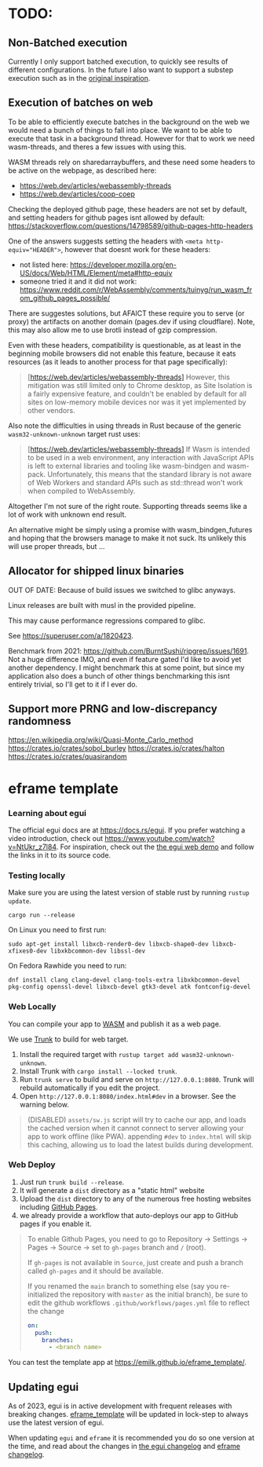 # TODO:

## Non-Batched execution

Currently I only support batched execution, to quickly see results of different configurations.
In the future I also want to support a substep execution such as in the [original inspiration](https://chi-feng.github.io/mcmc-demo/app.html?algorithm=RandomWalkMH&target=banana).

## Execution of batches on web

To be able to efficiently execute batches in the background on the web we would need a bunch of things to fall into place.
We want to be able to execute that task in a background thread.
However for that to work we need wasm-threads, and theres a few issues with using this.

WASM threads rely on sharedarraybuffers, and these need some headers to be active on the webpage, as described here:
* https://web.dev/articles/webassembly-threads
* https://web.dev/articles/coop-coep

Checking the deployed github page, these headers are not set by default, and setting headers for github pages isnt allowed by default:
https://stackoverflow.com/questions/14798589/github-pages-http-headers

One of the answers suggests setting the headers with `<meta http-equiv="HEADER">`, however that doesnt work for these headers:
* not listed here: https://developer.mozilla.org/en-US/docs/Web/HTML/Element/meta#http-equiv
* someone tried it and it did not work: https://www.reddit.com/r/WebAssembly/comments/tuinyg/run_wasm_from_github_pages_possible/

There are suggestes solutions, but AFAICT these require you to serve (or proxy) the artifacts on another domain (pages.dev if using cloudflare). Note, this may also allow me to use brotli instead of gzip compression.

Even with these headers, compatibility is questionable, as at least in the beginning mobile browsers did not enable this feature, because it eats resources (as it leads to another process for that page specifically): 

> [https://web.dev/articles/webassembly-threads] However, this mitigation was still limited only to Chrome desktop, as Site Isolation is a fairly expensive feature, and couldn't be enabled by default for all sites on low-memory mobile devices nor was it yet implemented by other vendors.

Also note the difficulties in using threads in Rust because of the generic `wasm32-unknown-unknown` target rust uses:

> [https://web.dev/articles/webassembly-threads] If Wasm is intended to be used in a web environment, any interaction with JavaScript APIs is left to external libraries and tooling like wasm-bindgen and wasm-pack. Unfortunately, this means that the standard library is not aware of Web Workers and standard APIs such as std::thread won't work when compiled to WebAssembly.


Altogether I'm not sure of the right route. Supporting threads seems like a lot of work with unknown end result.

An alternative might be simply using a promise with wasm_bindgen_futures and hoping that the browsers manage to make it not suck. Its unlikely this will use proper threads, but ...

## Allocator for shipped linux binaries

OUT OF DATE: Because of build issues we switched to glibc anyways.

Linux releases are built with musl in the provided pipeline.

This may cause performance regressions compared to glibc.

See https://superuser.com/a/1820423.

Benchmark from 2021: https://github.com/BurntSushi/ripgrep/issues/1691. Not a huge difference IMO, and even if feature gated I'd like to avoid yet another dependency. I might benchmark this at some point, but since my application also does a bunch of other things benchmarking this isnt entirely trivial, so I'll get to it if I ever do.

## Support more PRNG and low-discrepancy randomness

https://en.wikipedia.org/wiki/Quasi-Monte_Carlo_method
https://crates.io/crates/sobol_burley
https://crates.io/crates/halton
https://crates.io/crates/quasirandom

# eframe template

### Learning about egui

The official egui docs are at <https://docs.rs/egui>. If you prefer watching a video introduction, check out <https://www.youtube.com/watch?v=NtUkr_z7l84>. For inspiration, check out the [the egui web demo](https://emilk.github.io/egui/index.html) and follow the links in it to its source code.

### Testing locally

Make sure you are using the latest version of stable rust by running `rustup update`.

`cargo run --release`

On Linux you need to first run:

`sudo apt-get install libxcb-render0-dev libxcb-shape0-dev libxcb-xfixes0-dev libxkbcommon-dev libssl-dev`

On Fedora Rawhide you need to run:

`dnf install clang clang-devel clang-tools-extra libxkbcommon-devel pkg-config openssl-devel libxcb-devel gtk3-devel atk fontconfig-devel`

### Web Locally

You can compile your app to [WASM](https://en.wikipedia.org/wiki/WebAssembly) and publish it as a web page.

We use [Trunk](https://trunkrs.dev/) to build for web target.
1. Install the required target with `rustup target add wasm32-unknown-unknown`.
2. Install Trunk with `cargo install --locked trunk`.
3. Run `trunk serve` to build and serve on `http://127.0.0.1:8080`. Trunk will rebuild automatically if you edit the project.
4. Open `http://127.0.0.1:8080/index.html#dev` in a browser. See the warning below.

> (DISABLED) `assets/sw.js` script will try to cache our app, and loads the cached version when it cannot connect to server allowing your app to work offline (like PWA).
> appending `#dev` to `index.html` will skip this caching, allowing us to load the latest builds during development.

### Web Deploy
1. Just run `trunk build --release`.
2. It will generate a `dist` directory as a "static html" website
3. Upload the `dist` directory to any of the numerous free hosting websites including [GitHub Pages](https://docs.github.com/en/free-pro-team@latest/github/working-with-github-pages/configuring-a-publishing-source-for-your-github-pages-site).
4. we already provide a workflow that auto-deploys our app to GitHub pages if you enable it.
> To enable Github Pages, you need to go to Repository -> Settings -> Pages -> Source -> set to `gh-pages` branch and `/` (root).
>
> If `gh-pages` is not available in `Source`, just create and push a branch called `gh-pages` and it should be available.
>
> If you renamed the `main` branch to something else (say you re-initialized the repository with `master` as the initial branch), be sure to edit the github workflows `.github/workflows/pages.yml` file to reflect the change
> ```yml
> on:
>   push:
>     branches:
>       - <branch name>
> ```

You can test the template app at <https://emilk.github.io/eframe_template/>.

## Updating egui

As of 2023, egui is in active development with frequent releases with breaking changes. [eframe_template](https://github.com/emilk/eframe_template/) will be updated in lock-step to always use the latest version of egui.

When updating `egui` and `eframe` it is recommended you do so one version at the time, and read about the changes in [the egui changelog](https://github.com/emilk/egui/blob/master/CHANGELOG.md) and [eframe changelog](https://github.com/emilk/egui/blob/master/crates/eframe/CHANGELOG.md).
